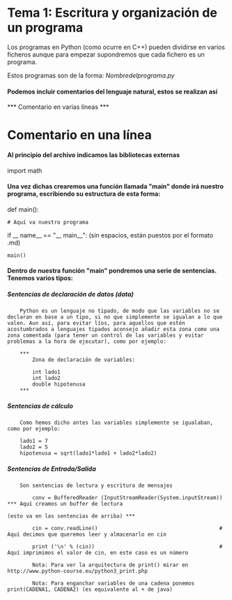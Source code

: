 Tema 1: Escritura y organización de un programa
===============================================

Los programas en Python (como ocurre en C++) pueden dividirse en varios ficheros aunque para empezar supondremos que cada fichero es un programa. 

Estos programas son de la forma: _Nombredelprograma.py_

#### Podemos incluir comentarios del lenguaje natural, estos se realizan así

*** Comentario en 
		varias líneas ***

  # Comentario en una línea

#### Al principio del archivo indicamos las bibliotecas externas

import math

#### Una vez dichas crearemos una función llamada "main" donde irá nuestro programa, escribiendo su estructura de esta forma:

def main():

    # Aquí va nuestro programa

if __ name__ == "__ main__":  (sin espacios, están puestos por el formato .md)

    main()


#### Dentro de nuestra función "main" pondremos una serie de sentencias. Tenemos varios tipos:

##### Sentencias de declaración de datos (data)
		
		Python es un lenguaje no tipado, de modo que las variables no se declaran en base a un tipo, si no que simplemente se igualan a lo que valen. Aun así, para evitar líos, para aquellos que estén acostumbrados a lenguajes tipados aconsejo añadir esta zona como una zona comentada (para tener un control de las variables y evitar problemas a la hora de ejecutar), como por ejemplo:

		***
			Zona de declaración de variables:

			int lado1
			int lado2
			double hipotenusa
		***

##### Sentencias de cálculo

		Como hemos dicho antes las variables simplemente se igualaban, como por ejemplo:

		lado1 = 7
		lado2 = 5
		hipotenusa = sqrt(lado1*lado1 + lado2*lado2)

##### Sentencias de Entrada/Salida

		Son sentencias de lectura y escritura de mensajes

			conv = BufferedReader (InputStreamReader(System.inputStream))	*** Aquí creamos un buffer de lectura 
																				(esto va en las sentencias de arriba) ***

			cin = conv.readLine() 										# Aquí decimos que queremos leer y almacenarlo en cin
			
			print ('\n' % (cin))										# Aquí imprimimos el valor de cin, en este caso es un número

			Nota: Para ver la arquitectura de print() mirar en http://www.python-course.eu/python3_print.php

			Nota: Para enganchar variables de una cadena ponemos print(CADENA1, CADENA2) (es equivalente al + de java)


